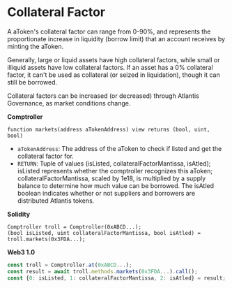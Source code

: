 # Collateral Factor

A aToken's collateral factor can range from 0-90%, and represents the proportionate increase in liquidity \(borrow limit\) that an account receives by minting the aToken.

Generally, large or liquid assets have high collateral factors, while small or illiquid assets have low collateral factors. If an asset has a 0% collateral factor, it can't be used as collateral \(or seized in liquidation\), though it can still be borrowed.

Collateral factors can be increased \(or decreased\) through Atlantis Governance, as market conditions change.

**Comptroller**

```text
function markets(address aTokenAddress) view returns (bool, uint, bool)
```

* `aTokenAddress`: The address of the aToken to check if listed and get the collateral factor for.
* `RETURN`: Tuple of values \(isListed, collateralFactorMantissa, isAtled\); isListed represents whether the comptroller recognizes this aToken; collateralFactorMantissa, scaled by 1e18, is multiplied by a supply balance to determine how much value can be borrowed. The isAtled boolean indicates whether or not suppliers and borrowers are distributed Atlantis tokens.

**Solidity**

```text
Comptroller troll = Comptroller(0xABCD...);
(bool isListed, uint collateralFactorMantissa, bool isAtled) = troll.markets(0x3FDA...);
```

**Web3 1.0**

```javascript
const troll = Comptroller.at(0xABCD...);
const result = await troll.methods.markets(0x3FDA...).call();
const {0: isListed, 1: collateralFactorMantissa, 2: isAtled} = result;
```

